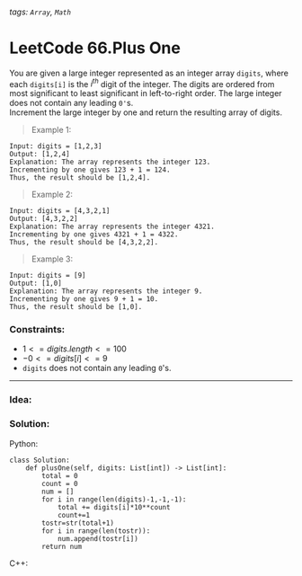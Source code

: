 ###### tags: `Array`, `Math`

# LeetCode 66.Plus One
You are given a large integer represented as an integer array ```digits```, where each ```digits[i]``` is the $i^{th}$ digit of the integer. The digits are ordered from most significant to least significant in left-to-right order. The large integer does not contain any leading ```0'```s.  
Increment the large integer by one and return the resulting array of digits.  



>Example 1:
```
Input: digits = [1,2,3]
Output: [1,2,4]
Explanation: The array represents the integer 123.
Incrementing by one gives 123 + 1 = 124.
Thus, the result should be [1,2,4].
```
>Example 2:
```
Input: digits = [4,3,2,1]
Output: [4,3,2,2]
Explanation: The array represents the integer 4321.
Incrementing by one gives 4321 + 1 = 4322.
Thus, the result should be [4,3,2,2].
```
>Example 3:
```
Input: digits = [9]
Output: [1,0]
Explanation: The array represents the integer 9.
Incrementing by one gives 9 + 1 = 10.
Thus, the result should be [1,0].
```
 

### Constraints:

- $1 <= digits.length <= 100$
- $-0 <= digits[i] <= 9$
- ```digits``` does not contain any leading ```0```'s.
---
### Idea:
>
### Solution:

Python:
```python=
class Solution:
    def plusOne(self, digits: List[int]) -> List[int]:
        total = 0
        count = 0
        num = []
        for i in range(len(digits)-1,-1,-1):
            total += digits[i]*10**count
            count+=1
        tostr=str(total+1)
        for i in range(len(tostr)):
            num.append(tostr[i])
        return num
```

C++:
```cpp=
```